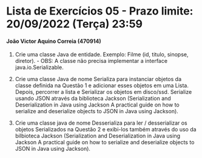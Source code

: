 # Lista de Exercícios 05 - Prazo limite: 20/09/2022 (Terça) 23:59

#### João Victor Aquino Correia (470914)

1. Crie uma classe Java de entidade. Exemplo: Filme (id, titulo, sinopse, diretor). - OBS: A classe não precisa implementar a interface java.io.Serializable.

2. Crie uma classe Java de nome Serializa para instanciar objetos da classe definida na Questão 1 e adicionar esses objetos em uma Lista. Depois, percorrer a lista e Serializar os objetos em disco/ssd. Serialize usando JSON através da biblioteca Jackson (Serialization and Deserialization in Java using Jackson A practical guide on how to serialize and deserialize objects to JSON in Java using Jackson).

3. Crie uma classe java de nome Desserializa para ler / desserializar os objetos Serializados na Questão 2 e exibi-los também através do uso da bilbioteca Jackson (Serialization and Deserialization in Java using Jackson A practical guide on how to serialize and deserialize objects to JSON in Java using Jackson).
